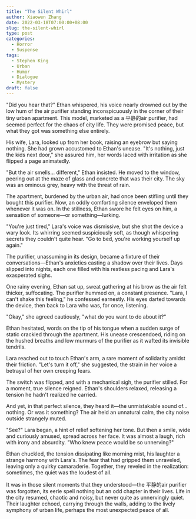```yaml
---
title: "The Silent Whirl"
author: Xiaowen Zhang
date: 2022-03-18T07:00:00+08:00
slug: the-silent-whirl
type: post
categories:
  - Horror
  - Suspense
tags:
  - Stephen King
  - Urban
  - Humor
  - Dialogue
  - Mystery
draft: false
---
```


"Did you hear that?" Ethan whispered, his voice nearly drowned out by the low hum of the air purifier standing inconspicuously in the corner of their tiny urban apartment. This model, marketed as a 平静的air purifier, had seemed perfect for the chaos of city life. They were promised peace, but what they got was something else entirely.

His wife, Lara, looked up from her book, raising an eyebrow but saying nothing. She had grown accustomed to Ethan's unease. "It's nothing, just the kids next door," she assured him, her words laced with irritation as she flipped a page animatedly.

"But the air smells... different," Ethan insisted. He moved to the window, peering out at the maze of glass and concrete that was their city. The sky was an ominous grey, heavy with the threat of rain.

The apartment, burdened by the urban air, had once been stifling until they bought this purifier. Now, an oddly comforting silence enveloped them whenever it was on. In the stillness, Ethan swore he felt eyes on him, a sensation of someone—or something—lurking.

"You're just tired," Lara's voice was dismissive, but she shot the device a wary look. Its whirring seemed suspiciously soft, as though whispering secrets they couldn't quite hear. "Go to bed, you're working yourself up again."

The purifier, unassuming in its design, became a fixture of their conversations—Ethan's anxieties casting a shadow over their lives. Days slipped into nights, each one filled with his restless pacing and Lara's exasperated sighs.

One rainy evening, Ethan sat up, sweat gathering at his brow as the air felt thicker, suffocating. The purifier hummed on, a constant presence. "Lara, I can't shake this feeling," he confessed earnestly. His eyes darted towards the device, then back to Lara who was, for once, listening.

"Okay," she agreed cautiously, "what do you want to do about it?"

Ethan hesitated, words on the tip of his tongue when a sudden surge of static crackled through the apartment. His unease crescendoed, riding on the hushed breaths and low murmurs of the purifier as it wafted its invisible tendrils.

Lara reached out to touch Ethan's arm, a rare moment of solidarity amidst their friction. "Let's turn it off," she suggested, the strain in her voice a betrayal of her own creeping fears.

The switch was flipped, and with a mechanical sigh, the purifier stilled. For a moment, true silence reigned. Ethan's shoulders relaxed, releasing a tension he hadn't realized he carried.

And yet, in that perfect silence, they heard it—the unmistakable sound of... nothing. Or was it something? The air held an unnatural calm, the city noise outside strangely muted.

"See?" Lara began, a hint of relief softening her tone. But then a smile, wide and curiously amused, spread across her face. It was almost a laugh, rich with irony and absurdity. "Who knew peace would be so unnerving?"

Ethan chuckled, the tension dissipating like morning mist, his laughter a strange harmony with Lara's. The fear that had gripped them unraveled, leaving only a quirky camaraderie. Together, they reveled in the realization: sometimes, the quiet was the loudest of all.

It was in those silent moments that they understood—the 平静的air purifier was forgotten, its eerie spell nothing but an odd chapter in their lives. Life in the city resumed, chaotic and noisy, but never quite as unnervingly quiet. Their laughter echoed, carrying through the walls, adding to the lively symphony of urban life, perhaps the most unexpected peace of all.